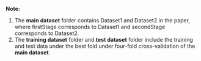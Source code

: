 **Note:**

1. The **main dataset** folder contains Dataset1 and Dataset2 in the paper, where firstStage corresponds to Dataset1 and secondStage corresponds to Dataset2.
2. The **training dataset** folder and **test dataset** folder include the training and test data under the best fold under four-fold cross-validation of the **main dataset**.
